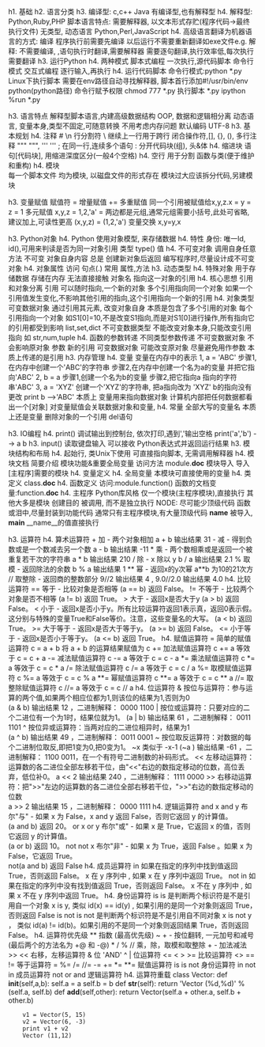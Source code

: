
h1. 基础
h2. 语言分类
   h3. 编译型:
            c,c++
            Java 有编译型,也有解释型
    h4. 解释型:
            Python,Ruby,PHP
            脚本语言特点:
                需要解释器,
                以文本形式存贮(程序代码->最终执行文件)
                无类型, 动态语言
                Python,Perl,JavaScript
    h4. 高级语言翻译为机器语言的方式:
            编译
                程序执行前需要先编译
                以后运行不需要重新翻译如exe文件e.g.
            解释:
                不需要编译,
                ,语句执行时翻译,需要解释器
                需要逐句翻译,执行效率低,每次执行需要翻译
   h3. 运行Python
    h4. 两种模式
            脚本式编程
                一次执行,源代码脚本
                命令行模式
            交互式编程
                逐行输入,再执行
    h4. 运行代码脚本
            命令行模式:python *.py
            Linux下执行脚本
                需要在env路径自动寻找解释器,
                脚本首行添加#!/usr/bin/env python(python路径)
                命令行赋予权限  chmod 777 *.py
                执行脚本  *.py
            ipython 
                %run *.py 


h3.   语言特点
        解释型脚本语言,内建高级数据结构
        OOP, 数据和逻辑相分离
        动态语言, 变量本身,类型不固定,可随意转换
        不用考虑内存问题
        默认编码 UTF-8
h3.   基本规划
    h4. 注释 #
        \n 行分割符
        \ 继续上一行用于跨行
            闭合操作符,[], {}, (), 
            多行注释 """ """, ''' '''
        ; 在同一行,连续多个语句
        : 分开代码块(组), 头&体
    h4. 缩进块 
        语句[代码块], 用缩进深度区分(一般4个空格)
    h4. 空行 
        用于分割 函数与类(便于维护和重构)
    h4. 模块  
            每一个脚本文件 均为模块, 
            以磁盘文件的形式存在
            模块过大应该拆分代码,另建模块

h3.   变量赋值
    	赋值符 = 
    	增量赋值 +=
    	多重赋值 同一个引用被赋值给x,y,z.x = y = z = 1
    	多元赋值 
    	    x,y,z = 1,2,'a'
    	        = 两边都是元组,通常元组需要小括号,此处可省略,
    	        建议加上,可读性更高
    	        (x,y,z) = (1,2,'a')
            变量交换
            x,y=y,x


h3.   Python对象
       h4. Python 使用对象模型, 来存储数据
       h4. 特性
            身份: 唯一Id, id(),可用来判读是否为同一对象引用
            类型 type()
            值
       h4. 不可变对象
            调用自身任意方法
                不可变 对象自身内容
                总是 创建新对象后返回
            编写程序时,尽量设计成不可变对象
       h4. 对象属性
            访问  句点(.)
            常用 属性,方法
h3.   动态类型
    h4. 特殊对象
            用于存储数据
                存储在内存
                无法直接接触
            对象名 指向这一对象的引用
    h4. 核心思想
            引用和对象分离
                引用 可以随时指向,一个新的对象
                多个引用指向同一个对象
                    如果一个引用值发生变化,不影响其他引用的指向,这个引用指向一个新的引用
    h4. 对象类型
            可变数据对象
                通过引用其元素, 改变对象自身
                本质是包含了多个引用的对象
                每个引用指向一个对象
                    如S1[0]=10,不是改变S1指向,而是对S1[0]进行操作,所有指向它的引用都受到影响
                    list,set,dict
            不可变数据类型
                不能改变对象本身,只能改变引用指向
                如 str,num,tuple
    h4. 函数的参数转递
            不同类型参数传递
                不可变数据对象
                    不会影响原对象
                    参数 新的引用
                可变数据对象
                    可能改变原对象
                    尽量避免用作参数
            本质上传递的是引用
h3.   内存管理
    h4. 变量
            变量在内存中的表示
                1, a = 'ABC'
                    步骤1,在内存中创建一个'ABC'的字符串
                    步骤2,在内存中创建一个名为a的变量
                    并把它指向'ABC'
                2, b = a
                    步骤1,创建一个名为b的变量
                    步骤2,把它指向a 指向的字符串'ABC'
                3, a = 'XYZ'
                    创建一个'XYZ'的字符串, 把a指向改为 'XYZ'
                    b的指向没有更改
                    print b  -->'ABC'
            本质上
                变量用来指向数据对象
                计算机内部把任何数据都看出一个[对象]
                对变量赋值会关联数据对象和变量,
    h4. 常量
            全部大写的变量名
            本质上还是变量
            删除对象的一个引用 del语句


h3.   IO编程
    h4. print() 
        调试输出到控制台, 依次打印,遇到','输出空格
            print('a','b') --> a b
   h3.   input() 
        读取键盘输入
            可以接收 Python表达式并返回运行结果
h3.   模块结构和布局
    h4. 起始行, 类Unix下使用
            可直接指向脚本, 无需调用解释器
    h4. 模块文档
            简要介绍 模块功能&重要全局变量
            访问方法  module.__doc__
            模块导入 导入[主程序]需要的模块
    h4. 变量定义
           h4. 全局变量 本模块可直接使用的变量
           h4. 类定义
                class.__doc__
           h4. 函数定义
                访问:module.function()
                函数的文档变量:function.__doc__
           h4. 主程序
                Python库风格
                    仅一个模块(主程序模块),直接执行
                    其他大多是模块
                       创建目的 被调用, 而不是独立执行
                NODE:
                    尽可能少顶级代码
                    函数或泪中,尽量封装到功能代码
                    通常只有主程序模块,有大量顶级代码
                __name__
                    被导入, __main__ __name__的值直接执行

h3.   运算符
     h4. 算术运算符
            +	加 - 两个对象相加	a + b 输出结果 31
    		-	减 - 得到负数或是一个数减去另一个数	a - b 输出结果 -11
    		*	乘 - 两个数相乘或是返回一个被重复若干次的字符串	a * b 输出结果 210
    		/	除 - x 除以 y	b / a 输出结果 2.1
    		%	取模 - 返回除法的余数	b % a 输出结果 1
    		**	幂 - 返回x的y次幂	a**b 为10的21次方
            //	取整除 - 返回商的整数部分	9//2 输出结果 4 , 9.0//2.0 输出结果 4.0
     h4. 比较运算符
    	    ==	等于 - 比较对象是否相等	(a == b) 返回 False。
    	    !=	不等于 - 比较两个对象是否不相等	(a != b) 返回 True。
    	    >	大于 - 返回x是否大于y	(a > b) 返回 False。
    	    <	小于 - 返回x是否小于y。所有比较运算符返回1表示真，返回0表示假。这分别与特殊的变量True和False等价。注意，这些变量名的大写。	(a < b) 返回 True。
    	    >=	大于等于 - 返回x是否大于等于y。	(a >= b) 返回 False。
    	    <=	小于等于 - 返回x是否小于等于y。	(a <= b) 返回 True。 
     h4. 赋值运算符
    	    =	简单的赋值运算符	c = a + b 将 a + b 的运算结果赋值为 c
    	    +=	加法赋值运算符	c += a 等效于 c = c + a
    	    -=	减法赋值运算符	c -= a 等效于 c = c - a
    	    *=	乘法赋值运算符	c *= a 等效于 c = c * a
    	    /=	除法赋值运算符	c /= a 等效于 c = c / a
    	    %=	取模赋值运算符	c %= a 等效于 c = c % a
    	    **=	幂赋值运算符	c **= a 等效于 c = c ** a
    	    //=	取整除赋值运算符	c //= a 等效于 c = c // a
     h4. 位运算符
           &	按位与运算符：参与运算的两个值,如果两个相应位都为1,则该位的结果为1,否则为0	
               (a & b) 输出结果 12 ，二进制解释： 0000 1100
           |	按位或运算符：只要对应的二个二进位有一个为1时，结果位就为1。	
               (a | b) 输出结果 61 ，二进制解释： 0011 1101
           ^	按位异或运算符：当两对应的二进位相异时，结果为1 	
               (a ^ b) 输出结果 49 ，二进制解释： 0011 0001
           ~	按位取反运算符：对数据的每个二进制位取反,即把1变为0,把0变为1。
                ~x 类似于 -x-1 	(~a ) 输出结果 -61 ，二进制解释： 1100 0011，在一个有符号二进制数的补码形式。
           <<	左移动运算符：运算数的各二进位全部左移若干位，由"<<"右边的数指定移动的位数，高位丢弃，低位补0。	     a << 2 输出结果 240 ，二进制解释： 1111 0000
           >>	右移动运算符：把">>"左边的运算数的各二进位全部右移若干位，">>"右边的数指定移动的位数 	
                a >> 2 输出结果 15 ，二进制解释： 0000 1111
     h4. 逻辑运算符
           and	x and y	布尔"与" - 如果 x 为 False，x and y 返回 False，否则它返回 y 的计算值。 	
             (a and b) 返回 20。
           or	x or y	布尔"或" - 如果 x 是 True，它返回 x 的值，否则它返回 y 的计算值。	
             (a or b) 返回 10。
           not	not x	布尔"非" - 如果 x 为 True，返回 False 。如果 x 为 False，它返回 True。	
              not(a and b) 返回 False 
     h4. 成员运算符
          in	如果在指定的序列中找到值返回 True，否则返回 False。 	x 在 y 序列中 , 如果 x 在 y 序列中返回 True。
          not in	如果在指定的序列中没有找到值返回 True，否则返回 False。 	x 不在 y 序列中 , 如果 x 不在 y 序列中返回 True。
     h4. 身份运算符
          is	is 是判断两个标识符是不是引用自一个对象	x is y, 类似 id(x) == id(y) , 如果引用的是同一个对象则返回 True，否则返回 False
          is not	is not 是判断两个标识符是不是引用自不同对象	x is not y ， 类似 id(a) != id(b)。如果引用的不是同一个对象则返回结果 True，否则返回 False。 
     h4. 运算符优先级
    			** 	指数 (最高优先级)
    			~ + - 	按位翻转, 一元加号和减号 (最后两个的方法名为 +@ 和 -@)
    			* / % // 	乘，除，取模和取整除
    			+ - 	加法减法
    			>> << 	右移，左移运算符
    			& 	位 'AND'
    			^ | 	位运算符
    			<= < > >= 	比较运算符
    			<> == != 	等于运算符
    			= %= /= //= -= += *= **= 	赋值运算符
    			is is not 	身份运算符
    			in not in 	成员运算符
    			not or and 	逻辑运算符
     h4. 运算符重载
        class Vector:
        def __init__(self,a,b):
            self.a = a
            self.b = b
        def __str__(self):
            return 'Vector (%d,%d)' %(self.a, self.b)
        def __add__(self,other):
            return Vector(self.a + other.a, self.b + other.b)
    
        v1 = Vector(5, 15)
        v2 = Vector(6, -3)
        print v1 + v2
        Vector (11,12)

